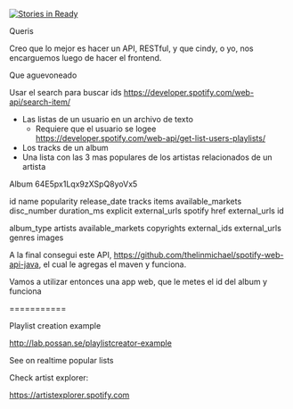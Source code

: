 [![Stories in Ready](https://badge.waffle.io/poolebu/spotify-integration.png?label=ready&title=Ready)](http://waffle.io/poolebu/spotify-integration)

Queris

Creo que lo mejor es hacer un API, RESTful, y que cindy, o yo, nos encarguemos luego de hacer el frontend.

Que aguevoneado

Usar el search para buscar ids
https://developer.spotify.com/web-api/search-item/


- Las listas de un usuario en un archivo de texto
	- Requiere que el usuario se logee	
	https://developer.spotify.com/web-api/get-list-users-playlists/
- Los tracks de un album
- Una lista con las 3 mas populares de los artistas relacionados de un artista

Album
64E5px1Lqx9zXSpQ8yoVx5


id
name
popularity
release_date
tracks
	items
	available_markets
	disc_number
	duration_ms
	explicit
	external_urls
		spotify
	href
	external_urls
	id

album_type
artists
available_markets
copyrights
external_ids
external_urls
genres
images


A la final consegui este API, https://github.com/thelinmichael/spotify-web-api-java, el cual le agregas el maven y funciona.

Vamos a utilizar entonces una app web, que le metes el id del album y funciona

===========

Playlist creation example



http://lab.possan.se/playlistcreator-example



See on realtime popular lists



Check artist explorer:

https://artistexplorer.spotify.com



